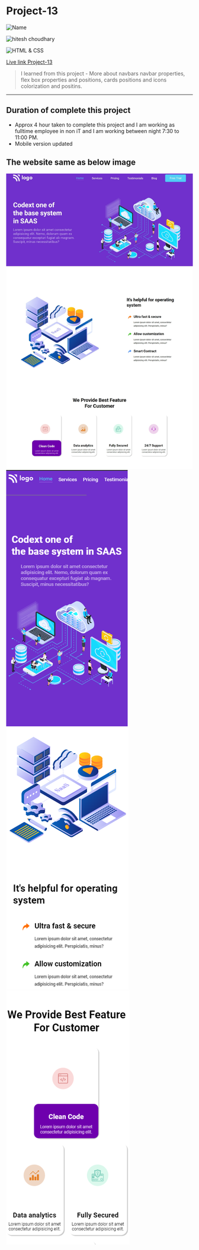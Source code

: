 # Project-13

![Name](https://img.shields.io/badge/Name-VINOD%20KUMAR%20M-green)

![hitesh choudhary](https://img.shields.io/badge/Hitesh--Choudhary-Full--stack--JS--bootcamp-red)

![HTML & CSS](https://img.shields.io/badge/HTML-CSS-orange)

[Live link Project-13](https://vinod-kumar-project-13.netlify.app/)

>  I learned from this project
    -   More about navbars navbar properties, flex box properties and positions, cards positions and icons colorization and positins.
---

## Duration of complete this project

-   Approx 4 hour taken to complete this project and I am working as fulltime employee in non iT and I am working between night 7:30 to 11:00 PM.
-   Mobile version updated

## **The website same as below image**

![](./screenshots/project-13.jpeg)
![](./screenshots/Mobile.png)
![](./screenshots/Mobile-1.png)
![](./screenshots/Mobile-2.png)
